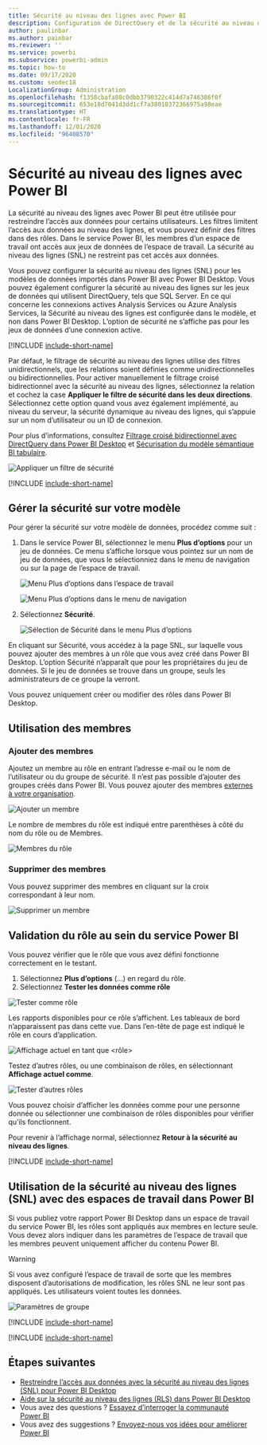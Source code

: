 ```yaml
---
title: Sécurité au niveau des lignes avec Power BI
description: Configuration de DirectQuery et de la sécurité au niveau des lignes pour les jeux de données importés dans le service Power BI
author: paulinbar
ms.author: painbar
ms.reviewer: ''
ms.service: powerbi
ms.subservice: powerbi-admin
ms.topic: how-to
ms.date: 09/17/2020
ms.custom: seodec18
LocalizationGroup: Administration
ms.openlocfilehash: f1358cbafa08c0dbb3790322c414d7a746386f0f
ms.sourcegitcommit: 653e18d7041d3dd1cf7a38010372366975a98eae
ms.translationtype: HT
ms.contentlocale: fr-FR
ms.lasthandoff: 12/01/2020
ms.locfileid: "96408570"
---
```

# <a name="row-level-security-rls-with-power-bi"></a>Sécurité au niveau des lignes avec Power BI

La sécurité au niveau des lignes avec Power BI peut être utilisée pour restreindre l’accès aux données pour certains utilisateurs. Les filtres limitent l’accès aux données au niveau des lignes, et vous pouvez définir des filtres dans des rôles. Dans le service Power BI, les membres d’un espace de travail ont accès aux jeux de données de l’espace de travail. La sécurité au niveau des lignes (SNL) ne restreint pas cet accès aux données.

Vous pouvez configurer la sécurité au niveau des lignes (SNL) pour les modèles de données importés dans Power BI avec Power BI Desktop. Vous pouvez également configurer la sécurité au niveau des lignes sur les jeux de données qui utilisent DirectQuery, tels que SQL Server. En ce qui concerne les connexions actives Analysis Services ou Azure Analysis Services, la Sécurité au niveau des lignes est configurée dans le modèle, et non dans Power BI Desktop. L’option de sécurité ne s’affiche pas pour les jeux de données d’une connexion active.

[!INCLUDE [include-short-name](../includes/rls-desktop-define-roles.md)]

Par défaut, le filtrage de sécurité au niveau des lignes utilise des filtres unidirectionnels, que les relations soient définies comme unidirectionnelles ou bidirectionnelles. Pour activer manuellement le filtrage croisé bidirectionnel avec la sécurité au niveau des lignes, sélectionnez la relation et cochez la case **Appliquer le filtre de sécurité dans les deux directions**. Sélectionnez cette option quand vous avez également implémenté, au niveau du serveur, la sécurité dynamique au niveau des lignes, qui s’appuie sur un nom d’utilisateur ou un ID de connexion.

Pour plus d’informations, consultez [Filtrage croisé bidirectionnel avec DirectQuery dans Power BI Desktop](../transform-model/desktop-bidirectional-filtering.md) et [Sécurisation du modèle sémantique BI tabulaire](https://download.microsoft.com/download/D/2/0/D20E1C5F-72EA-4505-9F26-FEF9550EFD44/Securing%20the%20Tabular%20BI%20Semantic%20Model.docx).

![Appliquer un filtre de sécurité](media/service-admin-rls/rls-apply-security-filter.png)


[!INCLUDE [include-short-name](../includes/rls-desktop-view-as-roles.md)]

## <a name="manage-security-on-your-model"></a>Gérer la sécurité sur votre modèle

Pour gérer la sécurité sur votre modèle de données, procédez comme suit :

1. Dans le service Power BI, sélectionnez le menu **Plus d’options** pour un jeu de données. Ce menu s’affiche lorsque vous pointez sur un nom de jeu de données, que vous le sélectionniez dans le menu de navigation ou sur la page de l’espace de travail.

    ![Menu Plus d’options dans l’espace de travail](media/service-admin-rls/dataset-leftnav-more-options.png)

    ![Menu Plus d’options dans le menu de navigation](media/service-admin-rls/dataset-canvas-more-options.png)

1. Sélectionnez **Sécurité**.

   ![Sélection de Sécurité dans le menu Plus d’options](media/service-admin-rls/dataset-more-options-menu.png)

En cliquant sur Sécurité, vous accédez à la page SNL, sur laquelle vous pouvez ajouter des membres à un rôle que vous avez créé dans Power BI Desktop. L’option Sécurité n’apparaît que pour les propriétaires du jeu de données. Si le jeu de données se trouve dans un groupe, seuls les administrateurs de ce groupe la verront.

Vous pouvez uniquement créer ou modifier des rôles dans Power BI Desktop.

## <a name="working-with-members"></a>Utilisation des membres

### <a name="add-members"></a>Ajouter des membres

Ajoutez un membre au rôle en entrant l’adresse e-mail ou le nom de l’utilisateur ou du groupe de sécurité. Il n’est pas possible d’ajouter des groupes créés dans Power BI. Vous pouvez ajouter des membres [externes à votre organisation](../guidance/whitepaper-azure-b2b-power-bi.md#data-security-for-external-partners).

![Ajouter un membre](media/service-admin-rls/rls-add-member.png)

Le nombre de membres du rôle est indiqué entre parenthèses à côté du nom du rôle ou de Membres.

![Membres du rôle](media/service-admin-rls/rls-member-count.png)

### <a name="remove-members"></a>Supprimer des membres

Vous pouvez supprimer des membres en cliquant sur la croix correspondant à leur nom. 

![Supprimer un membre](media/service-admin-rls/rls-remove-member.png)

## <a name="validating-the-role-within-the-power-bi-service"></a>Validation du rôle au sein du service Power BI

Vous pouvez vérifier que le rôle que vous avez défini fonctionne correctement en le testant.

1. Sélectionnez **Plus d’options** (...) en regard du rôle.
2. Sélectionnez **Tester les données comme rôle**

![Tester comme rôle](media/service-admin-rls/rls-test-role.png)

Les rapports disponibles pour ce rôle s’affichent. Les tableaux de bord n’apparaissent pas dans cette vue. Dans l’en-tête de page est indiqué le rôle en cours d’application.

![Affichage actuel en tant que <rôle>](media/service-admin-rls/rls-test-role2.png)

Testez d’autres rôles, ou une combinaison de rôles, en sélectionnant **Affichage actuel comme**.

![Tester d’autres rôles](media/service-admin-rls/rls-test-role3.png)

Vous pouvez choisir d’afficher les données comme pour une personne donnée ou sélectionner une combinaison de rôles disponibles pour vérifier qu’ils fonctionnent.

Pour revenir à l’affichage normal, sélectionnez **Retour à la sécurité au niveau des lignes**.

[!INCLUDE [include-short-name](../includes/rls-usernames.md)]

## <a name="using-rls-with-workspaces-in-power-bi"></a>Utilisation de la sécurité au niveau des lignes (SNL) avec des espaces de travail dans Power BI

Si vous publiez votre rapport Power BI Desktop dans un espace de travail du service Power BI, les rôles sont appliqués aux membres en lecture seule. Vous devez alors indiquer dans les paramètres de l’espace de travail que les membres peuvent uniquement afficher du contenu Power BI.

> [!WARNING]
> Si vous avez configuré l’espace de travail de sorte que les membres disposent d’autorisations de modification, les rôles SNL ne leur sont pas appliqués. Les utilisateurs voient toutes les données.

![Paramètres de groupe](media/service-admin-rls/rls-group-settings.png)

[!INCLUDE [include-short-name](../includes/rls-limitations.md)]

[!INCLUDE [include-short-name](../includes/rls-faq.md)]

## <a name="next-steps"></a>Étapes suivantes

- [Restreindre l’accès aux données avec la sécurité au niveau des lignes (SNL) pour Power BI Desktop](../create-reports/desktop-rls.md)
- [Aide sur la sécurité au niveau des lignes (RLS) dans Power BI Desktop](../guidance/rls-guidance.md)
- Vous avez des questions ? [Essayez d’interroger la communauté Power BI](https://community.powerbi.com/)
- Vous avez des suggestions ? [Envoyez-nous vos idées pour améliorer Power BI](https://ideas.powerbi.com/)
